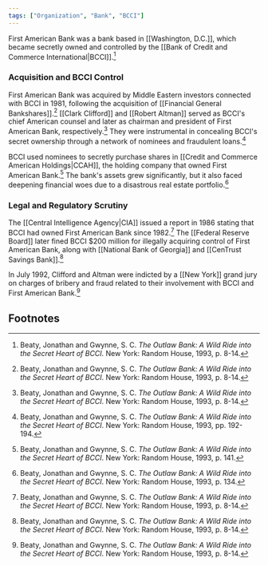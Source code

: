 ```yaml
---
tags: ["Organization", "Bank", "BCCI"]
---
```

First American Bank was a bank based in [[Washington, D.C.]], which became secretly owned and controlled by the [[Bank of Credit and Commerce International|BCCI]].[^1]

### Acquisition and BCCI Control

First American Bank was acquired by Middle Eastern investors connected with BCCI in 1981, following the acquisition of [[Financial General Bankshares]].[^1] [[Clark Clifford]] and [[Robert Altman]] served as BCCI's chief American counsel and later as chairman and president of First American Bank, respectively.[^1] They were instrumental in concealing BCCI's secret ownership through a network of nominees and fraudulent loans.[^2]

BCCI used nominees to secretly purchase shares in [[Credit and Commerce American Holdings|CCAH]], the holding company that owned First American Bank.[^3] The bank's assets grew significantly, but it also faced deepening financial woes due to a disastrous real estate portfolio.[^4]

### Legal and Regulatory Scrutiny

The [[Central Intelligence Agency|CIA]] issued a report in 1986 stating that BCCI had owned First American Bank since 1982.[^1] The [[Federal Reserve Board]] later fined BCCI $200 million for illegally acquiring control of First American Bank, along with [[National Bank of Georgia]] and [[CenTrust Savings Bank]].[^1]

In July 1992, Clifford and Altman were indicted by a [[New York]] grand jury on charges of bribery and fraud related to their involvement with BCCI and First American Bank.[^1]

## Footnotes

[^1]: Beaty, Jonathan and Gwynne, S. C. *The Outlaw Bank: A Wild Ride into the Secret Heart of BCCI*. New York: Random House, 1993, p. 8-14.
[^2]: Beaty, Jonathan and Gwynne, S. C. *The Outlaw Bank: A Wild Ride into the Secret Heart of BCCI*. New York: Random House, 1993, pp. 192-194.
[^3]: Beaty, Jonathan and Gwynne, S. C. *The Outlaw Bank: A Wild Ride into the Secret Heart of BCCI*. New York: Random House, 1993, p. 141.
[^4]: Beaty, Jonathan and Gwynne, S. C. *The Outlaw Bank: A Wild Ride into the Secret Heart of BCCI*. New York: Random House, 1993, p. 134.
